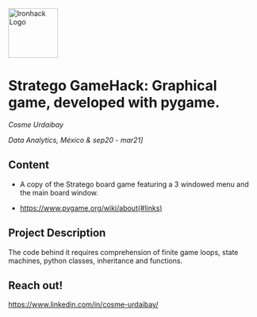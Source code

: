 <img src="https://bit.ly/2VnXWr2" alt="Ironhack Logo" width="100"/>

# Stratego GameHack: Graphical game, developed with pygame.

*Cosme Urdaibay*

*Data Analytics, México & sep20 - mar21]*

## Content
- A copy of the Stratego board game featuring a 3 windowed menu and the main board window. 

- https://www.pygame.org/wiki/about(#links)

<a name="project-description"></a>

## Project Description
The code behind it requires comprehension of finite game loops, state machines, python classes, inheritance and functions.

<a name="workflow"></a>


<a name="links"></a>

## Reach out!

https://www.linkedin.com/in/cosme-urdaibay/

